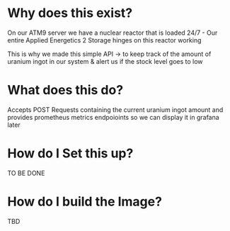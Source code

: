 # Why does this exist?

On our ATM9 server we have a nuclear reactor that is loaded 24/7 - Our entire Applied Energetics 2 Storage hinges on this reactor working

This is why we made this simple API -> to keep track of the amount of uranium ingot in our system & alert us if the stock level goes to low

# What does this do?

Accepts POST Requests containing the current uranium ingot amount and provides prometheus metrics endpoioints so we can display it in grafana later

# How do I Set this up?

TO BE DONE

# How do I build the Image?
TBD